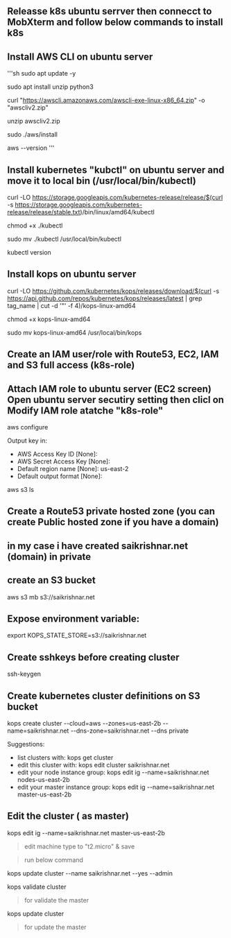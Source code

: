 

## Releasse k8s ubuntu serrver then connecct to MobXterm and follow below commands to install k8s

## Install AWS CLI on ubuntu server
   '''sh
sudo apt update -y

sudo apt install unzip python3

curl "https://awscli.amazonaws.com/awscli-exe-linux-x86_64.zip" -o "awscliv2.zip"

unzip awscliv2.zip

sudo ./aws/install

aws --version
   '''

## Install kubernetes "kubctl" on ubuntu server and move it to local bin (/usr/local/bin/kubectl)

curl -LO https://storage.googleapis.com/kubernetes-release/release/$(curl -s https://storage.googleapis.com/kubernetes-release/release/stable.txt)/bin/linux/amd64/kubectl

chmod +x ./kubectl

sudo mv ./kubectl /usr/local/bin/kubectl

kubectl version


## Install kops on ubuntu server

curl -LO https://github.com/kubernetes/kops/releases/download/$(curl -s https://api.github.com/repos/kubernetes/kops/releases/latest | grep tag_name | cut -d '"' -f 4)/kops-linux-amd64

chmod +x kops-linux-amd64

sudo mv kops-linux-amd64 /usr/local/bin/kops



## Create an IAM user/role with Route53, EC2, IAM and S3 full access (k8s-role)
## Attach IAM role to ubuntu server (EC2 screen) Open ubuntu server secutiry setting then clicl on Modify IAM role atatche "k8s-role"

aws configure

Output key in:
* AWS Access Key ID [None]:
* AWS Secret Access Key [None]:
* Default region name [None]: us-east-2
* Default output format [None]:

aws s3 ls


## Create a Route53 private hosted zone (you can create Public hosted zone if you have a domain)
## in my case i have created saikrishnar.net (domain) in private

## create an S3 bucket

aws s3 mb s3://saikrishnar.net


## Expose environment variable:


export KOPS_STATE_STORE=s3://saikrishnar.net

## Create sshkeys before creating cluster


ssh-keygen

## Create kubernetes cluster definitions on S3 bucket

kops create cluster --cloud=aws --zones=us-east-2b --name=saikrishnar.net --dns-zone=saikrishnar.net --dns private

Suggestions:
 * list clusters with: kops get cluster
 * edit this cluster with: kops edit cluster saikrishnar.net
 * edit your node instance group: kops edit ig --name=saikrishnar.net nodes-us-east-2b
 * edit your master instance group: kops edit ig --name=saikrishnar.net master-us-east-2b


## Edit the cluster ( as master)

kops edit ig --name=saikrishnar.net master-us-east-2b

> edit machine type to "t2.micro" & save 

> run below command 

kops update cluster --name saikrishnar.net --yes --admin

kops validate cluster

> for validate the master
 
kops update cluster

> for update the master










